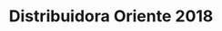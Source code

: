 ---
title: "Distribuidora Oriente 2018"
url: /santiago-de-veraguas/distribuidora-oriente-2018/
shop: Allgemein
---